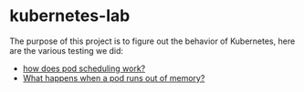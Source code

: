 # kubernetes-lab

The purpose of this project is to figure out the behavior of Kubernetes, here are the various testing we did:


- [how does pod scheduling work?](./docs/how-k8s-scheduler-work)
- [What happens when a pod runs out of memory?](./docs/what-happens-when-a-pod-runs-oom)
